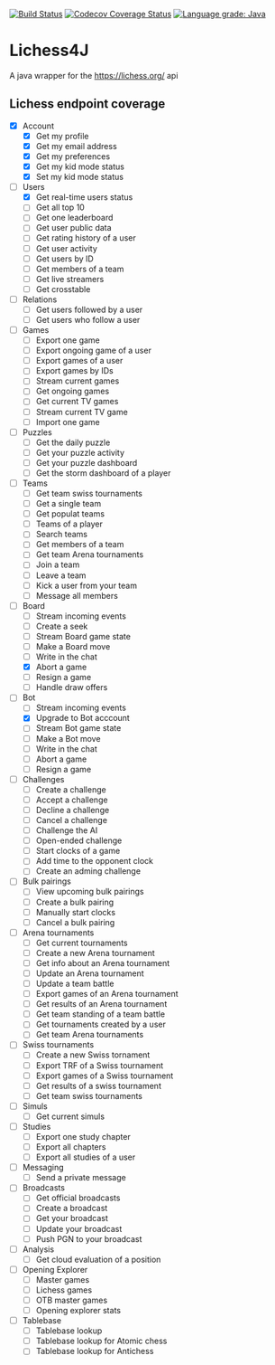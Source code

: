 
[![Build Status](https://github.com/CapOfCave/Lichess4J/actions/workflows/ci.yml/badge.svg?branch=master)](https://github.com/CapOfCave/Lichess4J/actions?query=workflow%3A"Java+CI"+branch%3Amaster)
[![Codecov Coverage Status](https://codecov.io/gh/CapOfCave/Lichess4J/branch/master/graph/badge.svg)](https://codecov.io/gh/CapOfCave/Lichess4J)
[![Language grade: Java](https://img.shields.io/lgtm/grade/java/g/CapOfCave/Lichess4J.svg?logo=lgtm&logoWidth=18)](https://lgtm.com/projects/g/CapOfCave/Lichess4J/context:java)

# Lichess4J
A java wrapper for the https://lichess.org/ api

## Lichess endpoint coverage
- [x] Account
  - [x] Get my profile
  - [x] Get my email address
  - [x] Get my preferences
  - [x] Get my kid mode status
  - [x] Set my kid mode status
- [ ] Users
  - [x] Get real-time users status
  - [ ] Get all top 10
  - [ ] Get one leaderboard
  - [ ] Get user public data
  - [ ] Get rating history of a user
  - [ ] Get user activity
  - [ ] Get users by ID
  - [ ] Get members of a team
  - [ ] Get live streamers
  - [ ] Get crosstable
- [ ] Relations
  - [ ] Get users followed by a user
  - [ ] Get users who follow a user
- [ ] Games
  - [ ] Export one game
  - [ ] Export ongoing game of a user
  - [ ] Export games of a user
  - [ ] Export games by IDs
  - [ ] Stream current games
  - [ ] Get ongoing games
  - [ ] Get current TV games
  - [ ] Stream current TV game
  - [ ] Import one game
- [ ] Puzzles
  - [ ] Get the daily puzzle
  - [ ] Get your puzzle activity
  - [ ] Get your puzzle dashboard
  - [ ] Get the storm dashboard of a player
- [ ] Teams
  - [ ] Get team swiss tournaments
  - [ ] Get a single team
  - [ ] Get populat teams
  - [ ] Teams of a player
  - [ ] Search teams
  - [ ] Get members of a team
  - [ ] Get team Arena tournaments
  - [ ] Join a team
  - [ ] Leave a team
  - [ ] Kick a user from your team
  - [ ] Message all members
- [ ] Board
  - [ ] Stream incoming events
  - [ ] Create a seek
  - [ ] Stream Board game state
  - [ ] Make a Board move
  - [ ] Write in the chat
  - [x] Abort a game
  - [ ] Resign a game
  - [ ] Handle draw offers
- [ ] Bot
  - [ ] Stream incoming events
  - [x] Upgrade to Bot acccount
  - [ ] Stream Bot game state
  - [ ] Make a Bot move
  - [ ] Write in the chat
  - [ ] Abort a game
  - [ ] Resign a game
- [ ] Challenges
  - [ ] Create a challenge
  - [ ] Accept a challenge
  - [ ] Decline a challenge
  - [ ] Cancel a challenge
  - [ ] Challenge the AI
  - [ ] Open-ended challenge
  - [ ] Start clocks of a game
  - [ ] Add time to the opponent clock
  - [ ] Create an adming challenge
- [ ] Bulk pairings
  - [ ] View upcoming bulk pairings
  - [ ] Create a bulk pairing
  - [ ] Manually start clocks
  - [ ] Cancel a bulk pairing
- [ ] Arena tournaments
  - [ ] Get current tournaments
  - [ ] Create a new Arena tournament
  - [ ] Get info about an Arena tournament
  - [ ] Update an Arena tournament
  - [ ] Update a team battle
  - [ ] Export games of an Arena tournament
  - [ ] Get results of an Arena tournament
  - [ ] Get team standing of a team battle
  - [ ] Get tournaments created by a user
  - [ ] Get team Arena tournaments
- [ ] Swiss tournaments
  - [ ] Create a new Swiss tornament
  - [ ] Export TRF of a Swiss tournament
  - [ ] Export games of a Swiss tournament
  - [ ] Get results of a swiss tournament
  - [ ] Get team swiss tournaments
- [ ] Simuls
  - [ ] Get current simuls
- [ ] Studies
  - [ ] Export one study chapter
  - [ ] Export all chapters
  - [ ] Export all studies of a user
- [ ] Messaging
  - [ ] Send a private message
- [ ] Broadcasts
  - [ ] Get official broadcasts
  - [ ] Create a broadcast
  - [ ] Get your broadcast
  - [ ] Update your broadcast
  - [ ] Push PGN to your broadcast
- [ ] Analysis
  - [ ] Get cloud evaluation of a position
- [ ] Opening Explorer
  - [ ] Master games
  - [ ] Lichess games
  - [ ] OTB master games
  - [ ] Opening explorer stats
- [ ] Tablebase
  - [ ] Tablebase lookup
  - [ ] Tablebase lookup for Atomic chess
  - [ ] Tablebase lookup for Antichess
